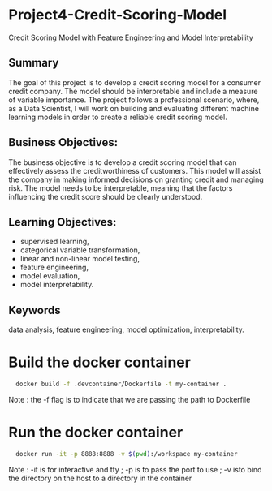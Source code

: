 # Project4-Credit-Scoring-Model
Credit Scoring Model with Feature Engineering and Model Interpretability


## Summary
The goal of this project is to develop a credit scoring model for a consumer credit company. The model should be interpretable and include a measure of variable importance. The project follows a professional scenario, where, as a Data Scientist, I will work on building and evaluating different machine learning models in order to create a reliable credit scoring model.

## Business Objectives:
The business objective is to develop a credit scoring model that can effectively assess the creditworthiness of customers. This model will assist the company in making informed decisions on granting credit and managing risk. The model needs to be interpretable, meaning that the factors influencing the credit score should be clearly understood.

## Learning Objectives:
- supervised learning,
- categorical variable transformation,
- linear and non-linear model testing,
- feature engineering,
- model evaluation,
- model interpretability.


## Keywords
data analysis, feature engineering, model optimization, interpretability.

# Build the docker container
```bash
  docker build -f .devcontainer/Dockerfile -t my-container .
```
Note : the -f flag is to indicate that we are passing the path to Dockerfile

# Run the docker container
```bash
  docker run -it -p 8888:8888 -v $(pwd):/workspace my-container
```
Note : -it is for interactive and tty ; -p is to pass the port to use ; -v isto bind the directory on the host to a directory in the container  
